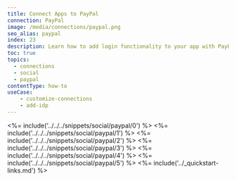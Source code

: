 ```yaml
---
title: Connect Apps to PayPal
connection: PayPal
image: /media/connections/paypal.png
seo_alias: paypal
index: 23
description: Learn how to add login functionality to your app with PayPal. You will need to generate keys, copy these into your Auth0 settings, and enable the connection.
toc: true
topics:
  - connections
  - social
  - paypal
contentType: how-to
useCase:
    - customize-connections
    - add-idp
---
```

<%= include('../../../snippets/social/paypal/0') %> 
<%= include('../../../snippets/social/paypal/1') %> 
<%= include('../../../snippets/social/paypal/2') %> 
<%= include('../../../snippets/social/paypal/3') %> 
<%= include('../../../snippets/social/paypal/4') %> 
<%= include('../../../snippets/social/paypal/5') %> 
<%= include('../_quickstart-links.md') %>
